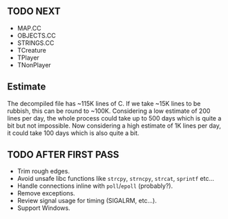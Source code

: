 ## TODO NEXT
- MAP.CC
- OBJECTS.CC
- STRINGS.CC
- TCreature
- TPlayer
- TNonPlayer

## Estimate
The decompiled file has ~115K lines of C. If we take ~15K lines to be rubbish, this can be round to ~100K. Considering a low estimate of 200 lines per day, the whole process could take up to 500 days which is quite a bit but not impossible. Now considering a high estimate of 1K lines per day, it could take 100 days which is also quite a bit.

## TODO AFTER FIRST PASS
- Trim rough edges.
- Avoid unsafe libc functions like `strcpy`, `strncpy`, `strcat`, `sprintf` etc...
- Handle connections inline with `poll`/`epoll` (probably?).
- Remove exceptions.
- Review signal usage for timing (SIGALRM, etc...).
- Support Windows.
